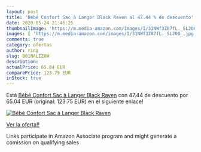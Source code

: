 ```yaml
---
layout: post
title: 'Bébé Confort Sac à Langer Black Raven al 47.44 % de descuento'
date: 2020-05-24 21:46:25
thumbnailImage: 'https://m.media-amazon.com/images/I/31NWf3Z87fL._SL200_.jpg'
images: [ 'https://m.media-amazon.com/images/I/31NWf3Z87fL._SL200_.jpg' ]
comments: true
category: ofertas
author: ring
slug: B01NALIZ0W
description:
actualPrice: 65.04 EUR
comparePrice: 123.75 EUR
inStock: true
---
```


Está [Bébé Confort Sac à Langer Black Raven](https://www.amazon.fr/dp/B01NALIZ0W/?tag=tolees0d-21) con 47.44 de descuento por 65.04 EUR (original: 123.75 EUR) en el siguiente enlace!

[![Bébé Confort Sac à Langer Black Raven](https://m.media-amazon.com/images/I/31NWf3Z87fL._SL200_.jpg)](https://www.amazon.fr/dp/B01NALIZ0W/?tag=tolees0d-21)

[Ver la oferta!!](https://www.amazon.fr/dp/B01NALIZ0W/?tag=tolees0d-21)

Links participate in Amazon Associate program and might generate a comission on qualifying sales


